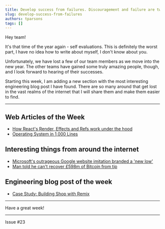 ```yaml
---
title: Develop success from failures. Discouragement and failure are two of the surest stepping stones to success. — Dale Carnegie
slug: develop-success-from-failures
authors: tparsons
tags: []
---
```

Hey team!

It's that time of the year again - self evaluations. This is definitely the worst part, I have no idea how to write about myself, I don't know about you.
<!-- truncate -->

Unfortunately, we have lost a few of our team members as we move into the new year. The other teams have gained some truly amazing people, though, and I look forward to hearing of their successes.

Starting this week, I am adding a new section with the most interesting engineering blog post I have found. There are so many around that get lost in the vast realms of the internet that I will share them and make them easier to find.

---

## Web Articles of the Week

- [How React's Render, Effects and Refs work under the hood](https://tigerabrodi.blog/how-reacts-render-effects-and-refs-work-under-the-hood?utm_source=tldrwebdev)
- [Operating System in 1,000 Lines](https://operating-system-in-1000-lines.vercel.app/en/)

## Interesting things from around the internet

- [Microsoft's outrageous Google website imitation branded a 'new low'](https://mashable.com/article/nasa-parker-solar-probe-sun-breaks-record-speed-closest-approach)
- [Man told he can't recover £598m of Bitcoin from tip](https://www.bbc.com/news/articles/cj0r0dvgpy0o)

## Engineering blog post of the week

- [Case Study: Building Shop with Remix](https://remix.run/blog/shop-case-study)

---

Have a great week!

---

Issue #23
